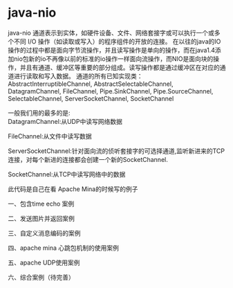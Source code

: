 # java-nio
java-nio
  通道表示到实体，如硬件设备、文件、网络套接字或可以执行一个或多个不同 I/O 操作（如读取或写入）的程序组件的开放的连接。
       在以往的java的IO操作的过程中都是面向字节流操作，并且读写操作是单向的操作，而在java1.4添加nio包新的io不再像以前的标准的io操作一样面向流操作，而NIO是面向块的操作，并且有通道、缓冲区等重要的部分组成。读写操作都是通过缓冲区在对应的通道进行读取和写入数据。
    通道的所有已知实现类： 
AbstractInterruptibleChannel, AbstractSelectableChannel, DatagramChannel, FileChannel, Pipe.SinkChannel, Pipe.SourceChannel, SelectableChannel, ServerSocketChannel, SocketChannel 

一般我们用的最多的是:   
DatagramChannel:从UDP中读写网络数据

FileChannel:从文件中读写数据

ServerSocketChannel:针对面向流的侦听套接字的可选择通道,监听新进来的TCP连接，对每个新进的连接都会创建一个新的SocketChannel.

SocketChannel:从TCP中读写网络中的数据

此代码是自己在看 Apache Mina的时候写的例子

一、包含time echo 案例

二、发送图片并返回案例

三、自定义消息编码的案例

四、apache mina 心跳包机制的使用案例

五、apache UDP使用案例

六、综合案例（待完善）